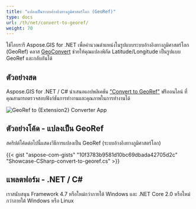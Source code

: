 ```yaml
---
title: "แปลงเป็นระบบอ้างอิงทางภูมิศาสตร์โลก (GeoRef)"
type: docs
url: /th/net/convert-to-georef/
weight: 70
---
```


ใช้ไลบรารี Aspose.GIS for .NET เพื่อคำนวณตำแหน่งในรูปแบบระบบอ้างอิงทางภูมิศาสตร์โลก (GeoRef) คลาส [GeoConvert](https://reference.aspose.com/gis/net/aspose.gis/geoconvert) ช่วยให้คุณแปลงพิกัด Latitude/Longitude เป็นรูปแบบ GeoRef และกลับกันได้

## **ตัวอย่างสด**

Aspose.GIS for .NET / C# นำเสนอแอปพลิเคชัน ["Convert to GeoRef"](https://products.aspose.app/gis/coordinates/convert-to-georef) ฟรีออนไลน์ ที่คุณสามารถตรวจสอบฟังก์ชันการทำงานและคุณภาพในการทำงานได้

![GeoRef to {Extension2} Converter App](coordinates.png)

## **ตัวอย่างโค้ด - แปลงเป็น GeoRef**

สคริปต์โค้ดต่อไปนี้แสดงวิธีการแปลงเป็น GeoRef (ระบบอ้างอิงทางภูมิศาสตร์โลก)

{{< gist "aspose-com-gists" "10f3783b9581d10bc69dbada42705d2c" "Showcase-CSharp-convert-to-georef.cs" >}}

## **แพลตฟอร์ม - .NET / C#**

เราสนับสนุน Framework 4.7 หรือใหม่กว่าภายใต้ Windows และ .NET Core 2.0 หรือใหม่กว่าภายใต้ Windows หรือ Linux
